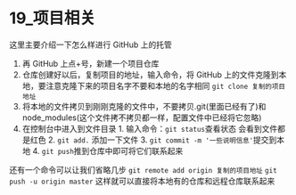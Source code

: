 # 19\_项目相关

这里主要介绍一下怎么样进行 GitHub 上的托管

1.  再 GitHub 上点+号，新建一个项目仓库
2.  仓库创建好以后，复制项目的地址，输入命令，将 GitHub 上的文件克隆到本地，要注意克隆下来的项目名字不要和本地的名字相同
    `git clone 复制的项目地址`
3.  将本地的文件拷贝到刚刚克隆的文件中，不要拷贝.git(里面已经有了)和 node_modules(这个文件拷不拷贝都一样，配置文件中已经将它忽略)
4.  在控制台中进入到文件目录 1. 输入命令：`git status`查看状态 会看到文件都是红色 2. `git add.` 添加一下文件 3. `git commit -m '一些说明信息'`提交到本地 4. `git push`推到仓库中即可将它们联系起来

还有一个命令可以让我们省略几步
`git remote add origin 复制的项目地址`
`git push -u origin master`
这样就可以直接将本地有的仓库和远程仓库联系起来
